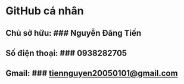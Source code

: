 # GitHub cá nhân
## Chủ sở hữu: ### Nguyễn Đăng Tiến
## Số điện thoại: ### 0938282705
## Gmail: ### tiennguyen20050101@gmail.com


